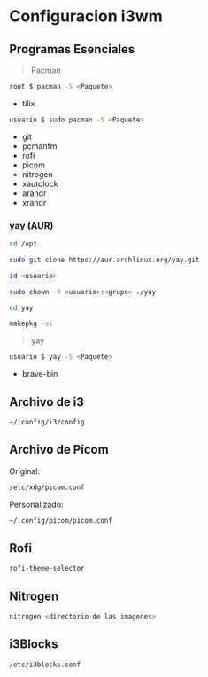 # Configuracion i3wm

## Programas Esenciales

> Pacman

```bash
root $ pacman -S <Paquete>
```
- tilix

```bash
usuario $ sudo pacman -S <Paquete>
```
- git
- pcmanfm
- rofi
- picom
- nitrogen
- xautolock
- arandr
- xrandr

### yay (AUR)
```bash
cd /opt

sudo git clone https://aur.archlinux.org/yay.git

id <usuario>

sudo chown -R <usuario>:<grupo> ./yay

cd yay

makepkg -si
```
> yay
```bash
usuario $ yay -S <Paquete>
```

- brave-bin

## Archivo de i3
```bash
~/.config/i3/config
```

## Archivo de Picom
Original:
```bash
/etc/xdg/picom.conf
```

Personalizado:
```bash
~/.config/picom/picom.conf
```

## Rofi

```bash
rofi-theme-selector
```

## Nitrogen
```bash
nitrogen <directorio de las imagenes>
```

## i3Blocks
```bash
/etc/i3blocks.conf
```